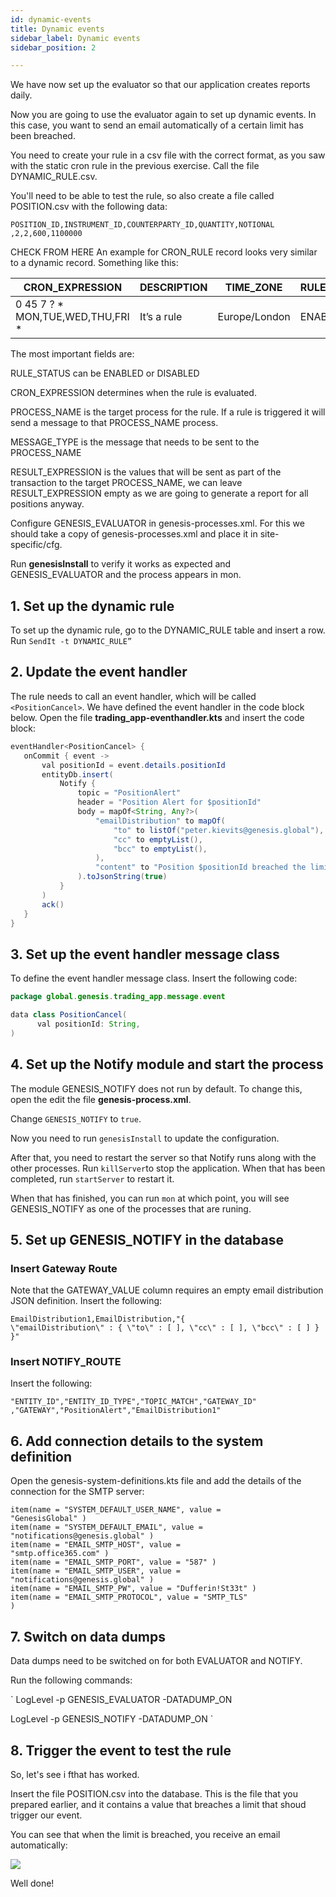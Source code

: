 ```yaml
---
id: dynamic-events
title: Dynamic events
sidebar_label: Dynamic events
sidebar_position: 2

---
```

We have now set up the evaluator so that our application creates reports daily.

Now you are going to use the evaluator again to set up dynamic events. In this case, you want to send an email automatically of a certain limit has been breached.

You need to create your rule in a csv file with the correct format, as you saw with the static cron rule in the previous exercise. Call the file DYNAMIC_RULE.csv.

You'll need to be able to test the rule, so also create a file called POSITION.csv with the following data:


```
POSITION_ID,INSTRUMENT_ID,COUNTERPARTY_ID,QUANTITY,NOTIONAL
,2,2,600,1100000
```

CHECK FROM HERE
An example for CRON_RULE record looks very similar to a dynamic record. Something like this:

| CRON_EXPRESSION | DESCRIPTION | TIME_ZONE | RULE_STATUS | NAME | USER_NAME | PROCESS_NAME | MESSAGE_TYPE | RESULT_EXPRESSION |
| --- | --- | --- | --- | --- | --- | --- | --- | --- |
| 0 45 7 ? * MON,TUE,WED,THU,FRI * | It’s a rule | Europe/London | ENABLED | A rule | JohnDoe | TRADING_APP_EVENTHANDLER | EVENT_POSITION_REPORT |  |

The most important fields are:

RULE_STATUS can be ENABLED or DISABLED

CRON_EXPRESSION determines when the rule is evaluated.

PROCESS_NAME is the target process for the rule. If a rule is triggered it will send a message to that PROCESS_NAME process.

MESSAGE_TYPE is the message that needs to be sent to the PROCESS_NAME

RESULT_EXPRESSION is the values that will be sent as part of the transaction to the target PROCESS_NAME, we can leave RESULT_EXPRESSION empty as we are going to generate a report for all positions anyway.

Configure GENESIS_EVALUATOR in genesis-processes.xml. For this we should take a copy of genesis-processes.xml and place it in site-specific/cfg.

Run **genesisInstall** to verify it works as expected and GENESIS_EVALUATOR and the process appears in mon.

## 1. Set up the dynamic rule

To set up the dynamic rule, go to the DYNAMIC_RULE table and insert a row. Run `SendIt -t DYNAMIC_RULE”`

## 2. Update the event handler
The rule needs to call an event handler, which will be called `<PositionCancel>`. 
We have defined the event handler in the code block below. Open the file **trading_app-eventhandler.kts** and insert the code block:

 ```java
eventHandler<PositionCancel> {
    onCommit { event ->
        val positionId = event.details.positionId
        entityDb.insert(
            Notify {
                topic = "PositionAlert"
                header = "Position Alert for $positionId"
                body = mapOf<String, Any?>(
                    "emailDistribution" to mapOf(
                        "to" to listOf("peter.kievits@genesis.global"),
                        "cc" to emptyList(),
                        "bcc" to emptyList(),
                    ),
                    "content" to "Position $positionId breached the limit"
                ).toJsonString(true)
            }
        )
        ack()
    }
 }
 ```
## 3. Set up the event handler message class
To define the event handler message class.
Insert the following code:


```java
package global.genesis.trading_app.message.event

data class PositionCancel(
      val positionId: String,
)
```
## 4. Set up the Notify module and start the process
The module GENESIS_NOTIFY does not run by default. To change this, open the edit the file **genesis-process.xml**.

Change `GENESIS_NOTIFY` to `true`.

Now you need to run `genesisInstall` to update the configuration.

After that, you need to restart the server so that Notify runs along with the other processes.
Run `killServer`to stop the application. When that has been completed, run `startServer` to restart it.

When that has finished, you can run  `mon` at which point, you will see  GENESIS_NOTIFY as one of the processes that are runing.

## 5. Set up GENESIS_NOTIFY in the database
### Insert Gateway Route
Note that the GATEWAY_VALUE column requires an empty email distribution JSON definition.
Insert the following:
```
EmailDistribution1,EmailDistribution,"{
\"emailDistribution\" : { \"to\" : [ ], \"cc\" : [ ], \"bcc\" : [ ] } }"
```

### Insert NOTIFY_ROUTE
Insert the following:

```
"ENTITY_ID","ENTITY_ID_TYPE","TOPIC_MATCH","GATEWAY_ID"
,"GATEWAY","PositionAlert","EmailDistribution1" 
```
## 6. Add connection details to the system definition
Open the genesis-system-definitions.kts file and add the details of the connection for the SMTP server:
```
item(name = "SYSTEM_DEFAULT_USER_NAME", value =
"GenesisGlobal" )
item(name = "SYSTEM_DEFAULT_EMAIL", value =
"notifications@genesis.global" )
item(name = "EMAIL_SMTP_HOST", value =
"smtp.office365.com" )
item(name = "EMAIL_SMTP_PORT", value = "587" )
item(name = "EMAIL_SMTP_USER", value =
"notifications@genesis.global" )
item(name = "EMAIL_SMTP_PW", value = "Dufferin!St33t" )
item(name = "EMAIL_SMTP_PROTOCOL", value = "SMTP_TLS"
)
```
## 7. Switch on data dumps 
Data dumps need to be switched on for both EVALUATOR and NOTIFY.

Run the following commands:

`
LogLevel -p GENESIS_EVALUATOR -DATADUMP_ON

LogLevel -p GENESIS_NOTIFY -DATADUMP_ON
`
## 8. Trigger the event to test the rule
So, let's see i fthat has worked.

Insert the file POSITION.csv into the database. This is the file that you prepared earlier, and it contains a value that breaches a limit that shoud trigger our event.

You can see that when the limit is breached, you receive an email automatically:

![](/img/dynamic-email.png)

Well done!